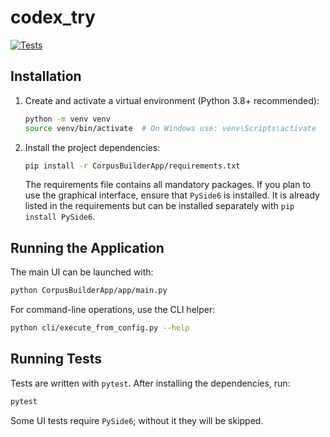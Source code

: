 # codex_try

[![Tests](https://github.com/OWNER/REPO/actions/workflows/test.yml/badge.svg)](https://github.com/OWNER/REPO/actions/workflows/test.yml)

## Installation

1. Create and activate a virtual environment (Python 3.8+ recommended):
   ```bash
   python -m venv venv
   source venv/bin/activate  # On Windows use: venv\Scripts\activate
   ```
2. Install the project dependencies:
   ```bash
   pip install -r CorpusBuilderApp/requirements.txt
   ```
   The requirements file contains all mandatory packages. If you plan to use the
   graphical interface, ensure that `PySide6` is installed. It is already listed
   in the requirements but can be installed separately with `pip install PySide6`.

## Running the Application

The main UI can be launched with:
```bash
python CorpusBuilderApp/app/main.py
```
For command-line operations, use the CLI helper:
```bash
python cli/execute_from_config.py --help
```

## Running Tests

Tests are written with `pytest`. After installing the dependencies, run:
```bash
pytest
```
Some UI tests require `PySide6`; without it they will be skipped.
